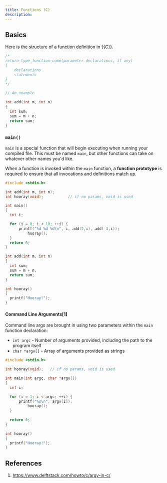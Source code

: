 ```yaml
---
title: Functions (C)
description: 
---
```


## Basics

Here is the structure of a function definition in {{C}}.

```c
/*
return-type function-name(parameter declarations, if any)
{
	declarations
	statements
}
*/

// An example

int add(int m, int n)
{
  int sum;
  sum = m + n;
  return sum;
}
```

### `main()`

`main` is a special function that will begin executing when running your compiled file. This must be named `main`, but other functions can take on whatever other names you'd like.

When a function is invoked within the `main` function, a **function prototype** is required to ensure that all invocations and definitions match up.

```c
#include <stdio.h>

int add(int m, int n);
int hooray(void); 			// if no params, void is used

int main()
{
  int i;

  for (i = 0; i < 10; ++i) {
      printf("%d %d %d\n", i, add(2,i), add(-3,i));
		  hooray();
  }
  return 0;
}

int add(int m, int n)
{
  int sum;
  sum = m + n;
  return sum;
}

int hooray()
{
  printf("Hooray!");
}
```

#### Command Line Arguments[1]

Command line args are brought in using two parameters within the `main` function declaration:

- `int argc` - Number of arguments provided, including the path to the program itself
- `char *argv[]` - Array of arguments provided as strings

```c
#include <stdio.h>

int hooray(void);	// if no params, void is used

int main(int argc, char *argv[])
{
  int i;

  for (i = 1; i < argc; ++i) {
      printf("%s\n", argv[i]);
		  hooray();
  }
  
  return 0;
}

int hooray()
{
  printf("Hooray!");
}
```

## References

1. https://www.delftstack.com/howto/c/argv-in-c/
